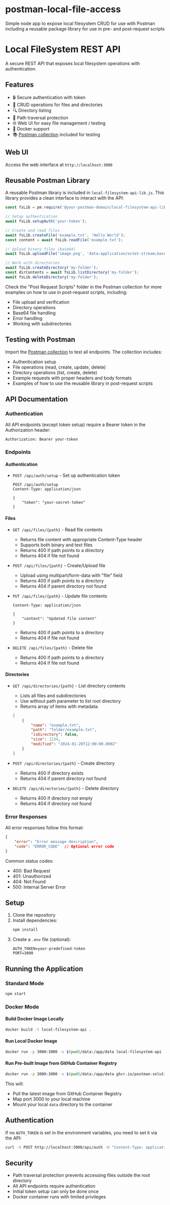 # postman-local-file-access
Simple node app to expose local filesystem CRUD for use with Postman including a reusable package library for use in pre- and post-request scripts

# Local FileSystem REST API

A secure REST API that exposes local filesystem operations with authentication.

## Features

- 🔒 Secure authentication with token
- 📁 CRUD operations for files and directories
- 🔍 Directory listing
- 🚫 Path traversal protection
- 🌐 Web UI for easy file management / testing
- 🐳 Docker support
- 📚 [Postman collection](Postman%20Collections/postman-local-file-access.json) included for testing

## Web UI

Access the web interface at `http://localhost:3000`


## Reusable Postman Library

A reusable Postman library is included in `local-filesystem-api-lib.js`. This library provides a clean interface to interact with the API:

```javascript
const fsLib = pm.require('@your-postman-domain/local-filesystem-api-lib');

// Setup authentication
await fsLib.setupAuth('your-token');

// Create and read files
await fsLib.createFile('example.txt', 'Hello World');
const content = await fsLib.readFile('example.txt');

// Upload binary files (base64)
await fsLib.uploadFile('image.png', 'data:application/octet-stream;base64,...');

// Work with directories
await fsLib.createDirectory('my-folder');
const dirContents = await fsLib.listDirectory('my-folder');
await fsLib.deleteDirectory('my-folder');
```

Check the "Post Request Scripts" folder in the Postman collection for more examples on how to use in post-request scripts, including:
- File upload and verification
- Directory operations
- Base64 file handling
- Error handling
- Working with subdirectories

## Testing with Postman

Import the [Postman collection](Postman%20Collections/postman-local-file-access.json) to test all endpoints. The collection includes:
- Authentication setup
- File operations (read, create, update, delete)
- Directory operations (list, create, delete)
- Example requests with proper headers and body formats
- Examples of how to use the reusable library in post-request scripts


## API Documentation

### Authentication

All API endpoints (except token setup) require a Bearer token in the Authorization header:
```
Authorization: Bearer your-token
```

### Endpoints

#### Authentication
- `POST /api/auth/setup` - Set up authentication token
  ```http
  POST /api/auth/setup
  Content-Type: application/json

  {
      "token": "your-secret-token"
  }
  ```

#### Files
- `GET /api/files/{path}` - Read file contents
  - Returns file content with appropriate Content-Type header
  - Supports both binary and text files
  - Returns 400 if path points to a directory
  - Returns 404 if file not found

- `POST /api/files/{path}` - Create/Upload file
  - Upload using multipart/form-data with "file" field
  - Returns 400 if path points to a directory
  - Returns 404 if parent directory not found

- `PUT /api/files/{path}` - Update file contents
  ```http
  Content-Type: application/json

  {
      "content": "Updated file content"
  }
  ```
  - Returns 400 if path points to a directory
  - Returns 404 if file not found

- `DELETE /api/files/{path}` - Delete file
  - Returns 400 if path points to a directory
  - Returns 404 if file not found

#### Directories
- `GET /api/directories/{path}` - List directory contents
  - Lists all files and subdirectories
  - Use without path parameter to list root directory
  - Returns array of items with metadata:
  ```json
  [
      {
          "name": "example.txt",
          "path": "folder/example.txt",
          "isDirectory": false,
          "size": 1234,
          "modified": "2024-01-20T12:00:00.000Z"
      }
  ]
  ```

- `POST /api/directories/{path}` - Create directory
  - Returns 400 if directory exists
  - Returns 404 if parent directory not found

- `DELETE /api/directories/{path}` - Delete directory
  - Returns 400 if directory not empty
  - Returns 404 if directory not found

### Error Responses

All error responses follow this format:
```json
{
    "error": "Error message description",
    "code": "ERROR_CODE"  // Optional error code
}
```

Common status codes:
- 400: Bad Request
- 401: Unauthorized
- 404: Not Found
- 500: Internal Server Error

## Setup

1. Clone the repository
2. Install dependencies:
   ```bash
   npm install
   ```
3. Create a `.env` file (optional):
   ```
   AUTH_TOKEN=your-predefined-token
   PORT=3000
   ```

## Running the Application

### Standard Mode

```bash
npm start
```

### Docker Mode

#### Build Docker Image Locally

```bash
docker build -t local-filesystem-api .
```

#### Run Local Docker Image

```bash
docker run -p 3000:3000 -v $(pwd)/data:/app/data local-filesystem-api
```

#### Run Pre-built Image from GitHub Container Registry

```bash
docker run -p 3000:3000 -v $(pwd)/data:/app/data ghcr.io/postman-solutions-eng/postman-local-filesystem-api:latest
```

This will:
- Pull the latest image from GitHub Container Registry
- Map port 3000 to your local machine
- Mount your local `data` directory to the container

## Authentication

If no `AUTH_TOKEN` is set in the environment variables, you need to set it via the API:

```bash
curl -X POST http://localhost:3000/api/auth -H "Content-Type: application/json" -d '{"token": "your-token"}'
```

## Security

- Path traversal protection prevents accessing files outside the root directory
- All API endpoints require authentication
- Initial token setup can only be done once
- Docker container runs with limited privileges






